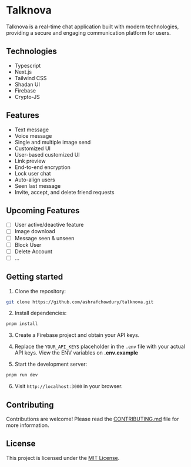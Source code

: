 # Talknova

Talknova is a real-time chat application built with modern technologies, providing a secure and engaging communication platform for users.

## Technologies

- Typescript
- Next.js
- Tailwind CSS
- Shadan UI
- Firebase
- Crypto-JS

## Features

- Text message
- Voice message
- Single and multiple image send
- Customized UI
- User-based customized UI
- Link preview
- End-to-end encryption
- Lock user chat
- Auto-align users
- Seen last message
- Invite, accept, and delete friend requests

## Upcoming Features

- [ ] User active/deactive feature
- [ ] Image download
- [ ] Message seen & unseen
- [ ] Block User
- [ ] Delete Account
- [ ] ...

## Getting started

1. Clone the repository:

```bash
git clone https://github.com/ashrafchowdury/talknova.git
```

2. Install dependencies:

```bash
pnpm install
```

3. Create a Firebase project and obtain your API keys.

4. Replace the `YOUR_API_KEYS` placeholder in the `.env` file with your actual API keys. View the ENV variables on **.env.example**

5. Start the development server:

```bash
pnpm run dev
```

6. Visit `http://localhost:3000` in your browser.

## Contributing

Contributions are welcome! Please read the [CONTRIBUTING.md](https://github.com/ashrafchowdury/talknova/CONTRIBUTING.md) file for more information.

## License

This project is licensed under the [MIT License](https://opensource.org/licenses/MIT).
